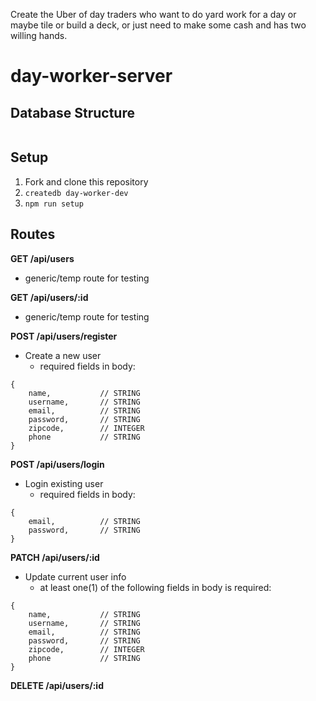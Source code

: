 Create the Uber of day traders who want to do yard work for a day or maybe tile or build a deck, or just need to make some cash and has two willing hands.

# day-worker-server

## Database Structure

![]()

## Setup
1. Fork and clone this repository
1. `createdb day-worker-dev`
1. `npm run setup`

## Routes

**GET /api/users**
- generic/temp route for testing

**GET /api/users/:id**
- generic/temp route for testing

**POST /api/users/register**
- Create a new user
    - required fields in body:
```
{
    name,           // STRING
    username,       // STRING
    email,          // STRING
    password,       // STRING
    zipcode,        // INTEGER
    phone           // STRING
}
```

**POST /api/users/login**
- Login existing user
    - required fields in body:
```
{
    email,          // STRING
    password,       // STRING
}
```

**PATCH /api/users/:id**
- Update current user info
    - at least one(1) of the following fields in body is required:
```
{
    name,           // STRING
    username,       // STRING
    email,          // STRING
    password,       // STRING
    zipcode,        // INTEGER
    phone           // STRING
}
```

**DELETE /api/users/:id**

